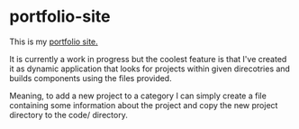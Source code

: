 # portfolio-site
This is my [portfolio site.](http://bbushree.pythonanywhere.com/)

It is currently a work in progress but the coolest feature is that I've created it as dynamic application that looks for projects within given direcotries and builds components using the files provided.

Meaning, to add a new project to a category I can simply create a file containing some information about the project and copy the new project directory to the code/ directory.
